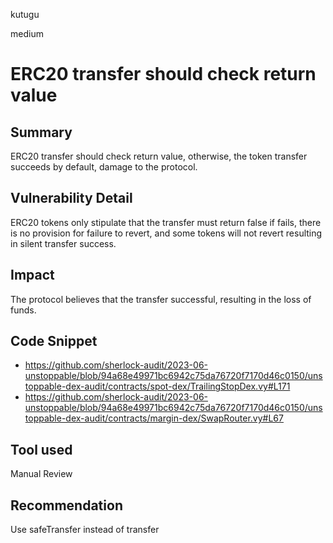 kutugu

medium

# ERC20 transfer should check return value

## Summary

ERC20 transfer should check return value, otherwise, the token transfer succeeds by default, damage to the protocol.

## Vulnerability Detail

ERC20 tokens only stipulate that the transfer must return false if fails, there is no provision for failure to revert, and some tokens will not revert resulting in silent transfer success.

## Impact

The protocol believes that the transfer successful, resulting in the loss of funds.

## Code Snippet

- https://github.com/sherlock-audit/2023-06-unstoppable/blob/94a68e49971bc6942c75da76720f7170d46c0150/unstoppable-dex-audit/contracts/spot-dex/TrailingStopDex.vy#L171
- https://github.com/sherlock-audit/2023-06-unstoppable/blob/94a68e49971bc6942c75da76720f7170d46c0150/unstoppable-dex-audit/contracts/margin-dex/SwapRouter.vy#L67

## Tool used

Manual Review

## Recommendation

Use safeTransfer instead of transfer
